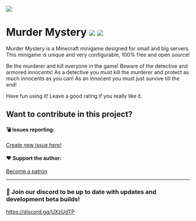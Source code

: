 ![](https://i.imgur.com/mDZCCJ3.png)

# Murder Mystery [![](https://img.shields.io/badge/javadocs-latest-green.svg)](https://jd.plajer.xyz/minecraft/murdermystery) [![](https://img.shields.io/badge/wiki-click-blue.svg)](https://wiki.plajer.xyz/minecraft/murdermystery/index.php)
Murder Mystery is a Minecraft minigame designed for small and big servers. This minigame is unique and very configurable, 100% free and open source! 

Be the murderer and kill everyone in the game! Beware of the detective and armored innocents! As a detective you must kill the murderer and protect as much innocents as you can!
As an innocent you must just survive till the end!

Have fun using it! Leave a good rating if you really like it.

## Want to contribute in this project?
#### 💣 Issues reporting:
[Create new issue here!](https://github.com/Plajer-Lair/MurderMystery/issues/new)

#### ❤️ Support the author:
[Become a patron](https://www.patreon.com/plajer)

***

### 👾 Join our discord to be up to date with updates and development beta builds!
https://discord.gg/UXzUdTP
